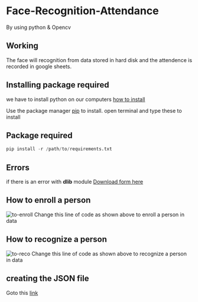 # Face-Recognition-Attendance
By using python & Opencv 
## Working
The face will recognition from data stored in hard disk and the attendence is recorded in google sheets.
## Installing package required
we have to install python on our computers [how to install](https://www.youtube.com/watch?v=uDbDIhR76H4&t=13s)

Use the package manager [pip](https://pip.pypa.io/en/stable/) to install.
open terminal and type these to install
## Package required
```python
pip install -r /path/to/requirements.txt
```
## Errors 
if there is an error with **dlib** module 
[Download form here](https://github.com/just-innovative-bro/Face-Recognition-Attendance/raw/main/dlib-19.22.99-cp39-cp39-win_amd64.whl) 
## How to enroll a person
<img src="https://i.ibb.co/dBbsxzD/to-enroll.gif" alt="to-enroll" border="0">
Change this line of code as shown above to enroll a person in data

## How to recognize a person
<img src="https://i.ibb.co/gMhfsk9/to-reco.gif" alt="to-reco" border="0">
Change this line of code as shown above to recognize a person in data

## creating the JSON file
Goto this [link](https://www.googleadservices.com/pagead/aclk?sa=L&ai=DChcSEwjfsLf3hMr0AhXrkmYCHcltB0QYABAAGgJzbQ&ohost=www.google.com&cid=CAESQOD2dCGukhuQTdTf8aT1dmVg9O8mhhwuMKxbP7d6RzE5iIgWN3H5_C5a3AQ7Pb0zxjxTQTM-UK96N0wMdzZBJF0&sig=AOD64_3lmlg7M-FlenKawXzgVAVoeYEYQg&q&adurl&ved=2ahUKEwjvya73hMr0AhX6wjgGHTRPBkMQ0Qx6BAgCEAE)
